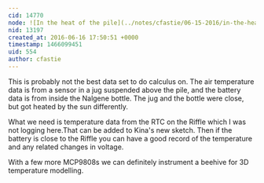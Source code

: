 ```yaml
---
cid: 14770
node: ![In the heat of the pile](../notes/cfastie/06-15-2016/in-the-heat-of-the-pile)
nid: 13197
created_at: 2016-06-16 17:50:51 +0000
timestamp: 1466099451
uid: 554
author: cfastie
---
```


This is probably not the best data set to do calculus on. The air temperature data is from a sensor in a jug suspended above the pile, and the battery data is from inside the Nalgene bottle. The jug and the bottle were close, but got heated by the sun differently. 

What we need is temperature data from the RTC on the Riffle which I was not logging here.That can be added to Kina's new sketch. Then if the battery is close to the Riffle you  can have a good record of the temperature and any related changes in voltage. 

With a few more MCP9808s we can definitely instrument a beehive for 3D temperature modelling.